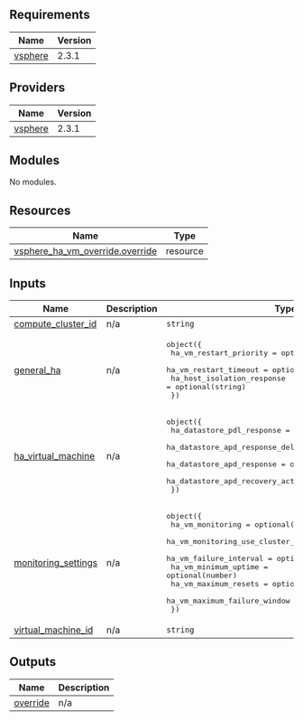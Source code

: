 ## Requirements

| Name | Version |
|------|---------|
| <a name="requirement_vsphere"></a> [vsphere](#requirement\_vsphere) | 2.3.1 |

## Providers

| Name | Version |
|------|---------|
| <a name="provider_vsphere"></a> [vsphere](#provider\_vsphere) | 2.3.1 |

## Modules

No modules.

## Resources

| Name | Type |
|------|------|
| [vsphere_ha_vm_override.override](https://registry.terraform.io/providers/hashicorp/vsphere/2.3.1/docs/resources/ha_vm_override) | resource |

## Inputs

| Name | Description | Type | Default | Required |
|------|-------------|------|---------|:--------:|
| <a name="input_compute_cluster_id"></a> [compute\_cluster\_id](#input\_compute\_cluster\_id) | n/a | `string` | n/a | yes |
| <a name="input_general_ha"></a> [general\_ha](#input\_general\_ha) | n/a | <pre>object({<br>    ha_vm_restart_priority     = optional(string)<br>    ha_vm_restart_timeout      = optional(string)<br>    ha_host_isolation_response = optional(string)<br>  })</pre> | `{}` | no |
| <a name="input_ha_virtual_machine"></a> [ha\_virtual\_machine](#input\_ha\_virtual\_machine) | n/a | <pre>object({<br>    ha_datastore_pdl_response        = optional(string)<br>    ha_datastore_apd_response_delay  = optional(string)<br>    ha_datastore_apd_response        = optional(string)<br>    ha_datastore_apd_recovery_action = optional(string)<br>  })</pre> | `{}` | no |
| <a name="input_monitoring_settings"></a> [monitoring\_settings](#input\_monitoring\_settings) | n/a | <pre>object({<br>    ha_vm_monitoring                      = optional(string)<br>    ha_vm_monitoring_use_cluster_defaults = optional(bool)<br>    ha_vm_failure_interval                = optional(number)<br>    ha_vm_minimum_uptime                  = optional(number)<br>    ha_vm_maximum_resets                  = optional(number)<br>    ha_vm_maximum_failure_window          = optional(string)<br>  })</pre> | n/a | yes |
| <a name="input_virtual_machine_id"></a> [virtual\_machine\_id](#input\_virtual\_machine\_id) | n/a | `string` | n/a | yes |

## Outputs

| Name | Description |
|------|-------------|
| <a name="output_override"></a> [override](#output\_override) | n/a |
